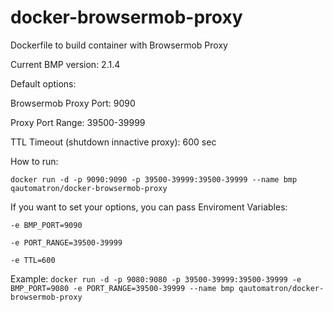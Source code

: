 # docker-browsermob-proxy
Dockerfile to build container with Browsermob Proxy

Current BMP version: 2.1.4


Default options:

Browsermob Proxy Port: 9090

Proxy Port Range: 39500-39999

TTL Timeout (shutdown innactive proxy): 600 sec

How to run:

`docker run -d -p 9090:9090 -p 39500-39999:39500-39999 --name bmp qautomatron/docker-browsermob-proxy`

If you want to set your options, you can pass Enviroment Variables:  

`-e BMP_PORT=9090`  

`-e PORT_RANGE=39500-39999`  

`-e TTL=600`  


Example:
`docker run -d -p 9080:9080 -p 39500-39999:39500-39999 -e BMP_PORT=9080 -e PORT_RANGE=39500-39999 --name bmp qautomatron/docker-browsermob-proxy`

